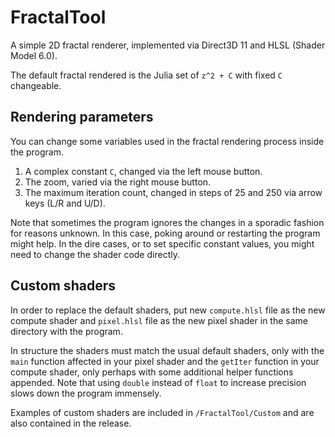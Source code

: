 # FractalTool
A simple 2D fractal renderer, implemented via Direct3D 11 and HLSL (Shader Model 6.0).

The default fractal rendered is the Julia set of `z^2 + C` with fixed `C` changeable.

## Rendering parameters
You can change some variables used in the fractal rendering process inside the program.
1. A complex constant `C`, changed via the left mouse button.
2. The zoom, varied via the right mouse button.
3. The maximum iteration count, changed in steps of 25 and 250 via arrow keys (L/R and U/D).

Note that sometimes the program ignores the changes in a sporadic fashion for reasons unknown. In this case, poking around or restarting the program might help. In the dire cases, or to set specific constant values, you might need to change the shader code directly.

## Custom shaders
In order to replace the default shaders, put new `compute.hlsl` file as the new compute shader and `pixel.hlsl` file as the new pixel shader in the same directory with the program. 

In structure the shaders must match the usual default shaders, only with the `main` function affected in your pixel shader and the `getIter` function in your compute shader, only perhaps with some additional helper functions appended. Note that using `double` instead of `float` to increase precision slows down the program immensely.

Examples of custom shaders are included in `/FractalTool/Custom` and are also contained in the release.
